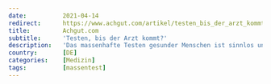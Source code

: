 ```yaml
---
date:          2021-04-14
redirect:      https://www.achgut.com/artikel/testen_bis_der_arzt_kommt
title:         Achgut.com
subtitle:      'Testen, bis der Arzt kommt?'
description:   'Das massenhafte Testen gesunder Menschen ist sinnlos und in gewissem Sinne sogar schädlich, da es nur Angst verbreitet und Misstrauen sät. Im übrigen stellt es eine Kontrolle dar, die tief in die Freiheitsrechte eingreift, ohne geeignet, angemessen oder erforderlich zu sein. Der Frühling kommt. Eigentlich könnten wir aufatmen, die Masken abnehmen, die Ärmel hochkrempeln und die Schäden der “Pandemie” beseitigen.'
country:       [DE]
categories:    [Medizin]
tags:          [massentest]
---
```

